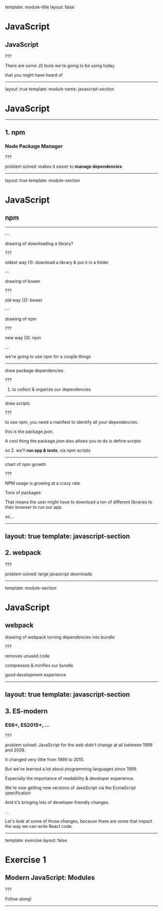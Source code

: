 
template: module-title
layout: false

# JavaScript
## JavaScript

???

There are some JS tools we're going to be using today

that you might have heard of

---

layout: true
template: module
name: javascript-section

# JavaScript

---

## 1. npm
### Node Package Manager

???

problem solved: makes it easier to **manage dependencies**

---
layout: true
template: module-section

# JavaScript
## npm

---

--

drawing of downloading a library?

???

oldest way (1): download a library & put it in a folder

--

drawing of bower

???

old way (2): bower

--

drawing of npm

???

new way (3): npm

...

we're going to use npm for a couple things

---

draw package dependencies

???

1. to collect & organize our dependencies

---

draw scripts

???

to use npm, you need a manifest to identify all your dependencies. 

this is the package.json.

A cool thing the package.json also allows you to do is define scripts 

so 2. we'll **run app & tests**, via npm scripts 

---

chart of npm growth

???

NPM usage is growing at a crazy rate

Tons of packages

That means the user might have to download a ton of different libraries to their browser to run our app.

so...

---
layout: true
template: javascript-section
---

## 2. webpack

???

problem solved: large javascript downloads

---
template: module-section

# JavaScript
## webpack

drawing of webpack turning dependencies into bundle

???

removes unused code

compresses & minifies our bundle

good development experience

---
layout: true
template: javascript-section
---

## 3. ES-modern
### ES6+, ES2015+, ...

???

problem solved: JavaScript for the web didn't change at all between 1999 and 2009.

It changed very little from 1999 to 2015.

But we've learned a lot about programming languages since 1999.

Especially the importance of readability & developer experience.

We're now getting new versions of JavaScript via the EcmaScript specification

And it's bringing lots of developer-friendly changes.

...

Let's look at some of those changes, because there are some that impact the way we can write React code.

---
template: exercise
layout: false

# Exercise 1
## Modern JavaScript: Modules

???

Follow along!

---
